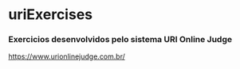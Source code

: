 <h1> uriExercises </h1>
<h3> Exercicios desenvolvidos pelo sistema URI Online Judge </h3>
<a href="https://www.urionlinejudge.com.br/">https://www.urionlinejudge.com.br/</a>
